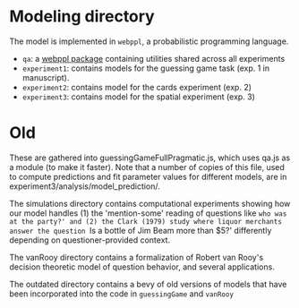 Modeling directory
=================

The model is implemented in `webppl`, a probabilistic programming language.

* `qa`: a [webppl package](https://webppl.readthedocs.io/en/master/packages.html) containing utilities shared across all experiments
* `experiment1`: contains models for the guessing game task (exp. 1 in manuscript). 
* `experiment2`: contains model for the cards experiment (exp. 2)
* `experiment3`: contains model for the spatial experiment (exp. 3)

Old 
==========

These are gathered into guessingGameFullPragmatic.js, which uses qa.js as a module (to make it faster). Note that a number of copies of this file, used to compute predictions and fit parameter values for different models, are in experiment3/analysis/model_prediction/.

The simulations directory contains computational experiments showing how our model handles (1) the 'mention-some' reading of questions like `who was at the party?' and (2) the Clark (1979) study where liquor merchants answer the question `Is a bottle of Jim Beam more than $5?' differently depending on questioner-provided context.

The vanRooy directory contains a formalization of Robert van Rooy's decision theoretic model of question behavior, and several applications.

The outdated directory contains a bevy of old versions of models that have been incorporated into the code in ```guessingGame``` and ```vanRooy```


